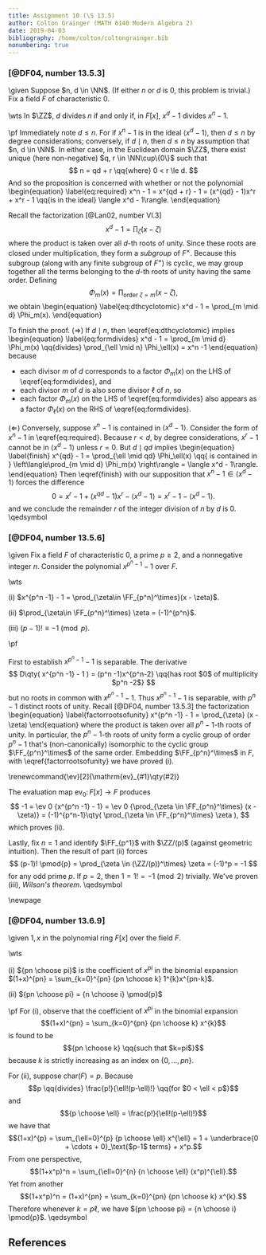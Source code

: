 ```yaml
---
title: Assignment 10 (\S 13.5)
author: Colton Grainger (MATH 6140 Modern Algebra 2)
date: 2019-04-03
bibliography: /home/colton/coltongrainger.bib
nonumbering: true
---
```


### [@DF04, number 13.5.3]

\given Suppose $n, d \in \NN$. (If either $n$ or $d$ is $0$, this problem is trivial.) Fix a field $F$ of characteristic $0$.

\wts In $\ZZ$, $d$ divides $n$ if and only if, in $F[x]$, $x^d - 1$ divides $x^n -1$.

\pf Immediately note $d \le n$. For if $x^n -1$ is in the ideal $\langle x^d - 1\rangle$, then $d \le n$ by degree considerations; conversely, if $d \mid n$, then $d \le n$ by assumption that $n, d \in \NN$. In either case, in the Euclidean domain $\ZZ$, there exist unique (here non-negative) $q, r \in \NN\cup\{0\}$ such that 
$$
n = qd + r \qq{where} 0 < r \le d.
$$
And so the proposition is concerned with whether or not the polynomial
\begin{equation}
\label{eq:required}
x^n - 1 = x^{qd + r} - 1 = (x^{qd} - 1)x^r + x^r - 1 \qq{is in the ideal} \langle x^d - 1\rangle.
\end{equation}

Recall the factorization [@Lan02, number VI.3]
$$
x^d - 1 = \prod_{\zeta} (x - \zeta)
$$
where the product is taken over all $d$-th roots of unity. Since these roots are closed under multiplication, they form a *subgroup* of $F^\times$. Because this subgroup (along with any finite subgroup of $F^\times$) is cyclic, we may group together all the terms belonging to the $d$-th roots of unity having the same order. Defining 
$$
\Phi_m(x) = \prod_{\text{order }\zeta = m} (x - \zeta),
$$
we obtain
\begin{equation}
\label{eq:dthcyclotomic}
x^d - 1 = \prod_{m \mid d} \Phi_m(x).
\end{equation}

To finish the proof. ($\Rightarrow$) If $d \mid n$, then \eqref{eq:dthcyclotomic} implies
\begin{equation}
\label{eq:formdivides}
x^d - 1 = \prod_{m \mid d} \Phi_m(x) \qq{divides} \prod_{\ell \mid n} \Phi_\ell(x) = x^n -1
\end{equation}
because

- each divisor $m$ of $d$ corresponds to a factor $\Phi_m(x)$ on the LHS of \eqref{eq:formdivides}, and
- each divisor $m$ of $d$ is also some divisor $\ell$ of $n$, so
- each factor $\Phi_m(x)$ on the LHS of \eqref{eq:formdivides} also appears as a factor $\Phi_\ell(x)$ on the RHS of \eqref{eq:formdivides}.

($\Leftarrow$) Conversely, suppose  $x^n - 1$ is contained in $\langle x^d - 1\rangle$. Consider the form of $x^n -1$ in \eqref{eq:required}. Because $r < d$, by degree considerations, $x^r -1$ cannot be in $\langle x^d -1 \rangle$ unless $r = 0$. But $d \mid qd$ implies
\begin{equation}
\label{finish}
x^{qd} - 1 = \prod_{\ell \mid qd} \Phi_\ell(x) \qq{ is contained in } \left\langle\prod_{m \mid d} \Phi_m(x) \right\rangle = \langle x^d - 1\rangle.
\end{equation}
Then \eqref{finish} with our supposition that $x^n - 1 \in \langle x^d - 1\rangle$ forces the difference
$$
0 = x^r - 1 + (x^{qd} - 1)x^r - \langle x^d - 1\rangle = x^r - 1 - \langle x^d -1 \rangle.
$$
and we conclude the remainder $r$ of the integer division of $n$ by $d$ is $0$. \qedsymbol

### [@DF04, number 13.5.6]

\given Fix a field $F$ of characteristic $0$, a prime $p \ge 2$, and a nonnegative integer $n$. Consider the polynomial $x^{p^n -1} - 1$ over $F$.

\wts 

(i) $x^{p^n -1} - 1 = \prod_{\zeta\in \FF_{p^n}^\times}(x - \zeta)$.

(ii) $\prod_{\zeta\in \FF_{p^n}^\times} \zeta = (-1)^{p^n}$.

(iii) $(p-1)! \equiv -1 \pmod{p}$.

\pf

First to establish $x^{p^n -1} - 1$ is separable. The derivative
$$
D\qty( x^{p^n -1} - 1 ) = (p^n -1)x^{p^n-2} \qq{has root $0$ of multiplicity $p^n -2$}
$$
but no roots in common with $x^{p^n -1} - 1$. Thus $x^{p^n -1} - 1$ is separable, with $p^n -1$ distinct roots of unity. Recall [@DF04, number 13.5.3] the factorization
\begin{equation}
\label{factorrootsofunity}
x^{p^n -1} - 1 = \prod_{\zeta} (x - \zeta)
\end{equation}
where the product is taken over all $p^n-1$-th roots of unity. In particular, the $p^n-1$-th roots of unity form a cyclic group of order $p^n-1$ that's (non-canonically) isomorphic to the cyclic group $\FF_{p^n}^\times$ of the same order. Embedding $\FF_{p^n}^\times$ in $F$, with \eqref{factorrootsofunity} we have proved (i).

\renewcommand{\ev}[2]{\mathrm{ev}_{#1}\qty(#2)}

The evaluation map $\mathrm{ev}_0 \colon F[x] \to F$ produces
$$
-1 = \ev 0 {x^{p^n -1} - 1} = \ev 0 {\prod_{\zeta \in \FF_{p^n}^\times} (x - \zeta)} = (-1)^{p^n-1}\qty( \prod_{\zeta \in \FF_{p^n}^\times} \zeta ),
$$
which proves (ii).

Lastly, fix $n = 1$ and identify $\FF_{p^1}$ with $\ZZ/(p)$ (against geometric intuition). Then the result of part (ii) forces
$$
(p-1)! \pmod{p} = \prod_{\zeta \in (\ZZ/(p))^\times} \zeta = (-1)^p = -1
$$
for any odd prime $p$. If $p=2$, then $1 = 1! = -1 \pmod{2}$ trivially. We've proven (iii), *Wilson's theorem*. \qedsymbol

\newpage

### [@DF04, number 13.6.9]

\given $1,x$ in the polynomial ring $F[x]$ over the field $F$. 

\wts 

(i) ${pn \choose pi}$ is the coefficient of $x^{pi}$ in the binomial expansion $(1+x)^{pn} = \sum_{k=0}^{pn} {pn \choose k} 1^{k}x^{pn-k}$. 

(ii) ${pn \choose pi} = {n \choose i} \pmod{p}$

\pf For (i), observe that the coefficient of $x^{pi}$ in the binomial expansion 
$$(1+x)^{pn} = \sum_{k=0}^{pn} {pn \choose k} x^{k}$$
is found to be 
$${pn \choose k} \qq{such that $k=pi$}$$
because $k$ is strictly increasing as an index on $\{0, \ldots, pn\}$. 

For (ii), suppose $\mathrm{char}(F) =p$. Because 
$$p \qq{divides} \frac{p!}{\ell!(p-\ell)!} \qq{for $0 < \ell < p$}$$
and $${p \choose \ell} = \frac{p!}{\ell!(p-\ell)!}$$
we have that
$$(1+x)^{p} = \sum_{\ell=0}^{p} {p \choose \ell} x^{\ell} = 1 + \underbrace{0 + \cdots + 0}_\text{$p-1$ terms} + x^p.$$
From one perspective, 
$$(1+x^p)^n = \sum_{\ell=0}^{n} {n \choose \ell} (x^p)^{\ell}.$$
Yet from another
$$(1+x^p)^n = (1+x)^{pn} = \sum_{k=0}^{pn} {pn \choose k} x^{k}.$$
Therefore whenever $k = p \ell$, we have ${pn \choose pi} = {n \choose i} \pmod{p}$. \qedsymbol

## References
